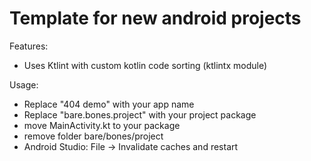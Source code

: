 # Template for new android projects
Features:
* Uses Ktlint with custom kotlin code sorting (ktlintx module) 

Usage:
* Replace "<string name="app_name">404 demo</string>" with your app name
* Replace "bare.bones.project" with your project package
* move MainActivity.kt to your package
* remove folder bare/bones/project
* Android Studio: File -> Invalidate caches and restart